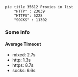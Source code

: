 
```mermaid
pie title 35612 Proxies in list
    "HTTP" : 23039
    "HTTPS": 5228
    "SOCKS" : 11302
```

### Some Info
#### Average Timeout

- mixed: 2.7s
- http: 1.3s
- https: 8.7s
- socks: 6.6s